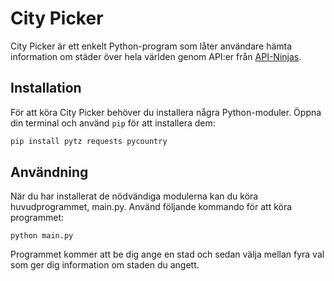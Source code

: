 # City Picker

City Picker är ett enkelt Python-program som låter användare hämta information om städer över hela världen genom API:er från [API-Ninjas]([http://www.apininja.com](https://api-ninjas.com/)).

## Installation

För att köra City Picker behöver du installera några Python-moduler. Öppna din terminal och använd `pip` för att installera dem:

```bash
pip install pytz requests pycountry
```

## Användning

När du har installerat de nödvändiga modulerna kan du köra huvudprogrammet, main.py. Använd följande kommando för att köra programmet:
```
python main.py
```

Programmet kommer att be dig ange en stad och sedan välja mellan fyra val som ger dig information om staden du angett.

